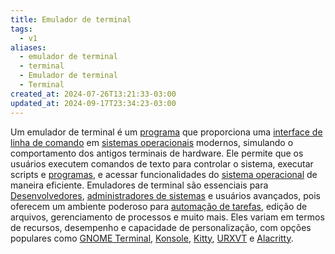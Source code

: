 ```yaml
---
title: Emulador de terminal
tags:
  - v1
aliases:
  - emulador de terminal
  - terminal
  - Emulador de terminal
  - Terminal
created_at: 2024-07-26T13:21:33-03:00
updated_at: 2024-09-17T23:34:23-03:00
---
```


Um emulador de terminal é um [programa](../02/Software.md) que proporciona uma [interface de linha de comando](../../../../ideias/2024/07/09/CLI.md) em [sistemas operacionais](../07/Sistema_Operacional.md) modernos, simulando o comportamento dos antigos terminais de hardware. Ele permite que os usuários executem comandos de texto para controlar o sistema, executar scripts e [programas](../02/Software.md), e acessar funcionalidades do [sistema operacional](../07/Sistema_Operacional.md) de maneira eficiente. Emuladores de terminal são essenciais para [Desenvolvedores](../../../../ideias/2024/07/12/Desenvolvedores.md), [administradores de sistemas](../../../../atomos/2024/07/12/Administradores_de_sistemas.md) e usuários avançados, pois oferecem um ambiente poderoso para [automação de tarefas](../../../../ideias/2024/07/12/Automação_de_tarefas.md), edição de arquivos, gerenciamento de processos e muito mais. Eles variam em termos de recursos, desempenho e capacidade de personalização, com opções populares como [GNOME Terminal](../../../../ideias/2024/07/12/GNOME_Terminal.md), [Konsole](../../../../ideias/2024/07/12/Konsole.md), [Kitty](Terminal_Kitty.md), [URXVT](Terminal_URXVT.md) e [Alacritty](Terminal_Alacritty.md).